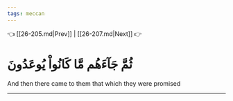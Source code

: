 ```yaml
---
tags: meccan
---
```


👈 [[26-205.md|Prev]] | [[26-207.md|Next]] 👉

# ثُمَّ جَآءَهُم مَّا كَانُواْ يُوعَدُونَ

And then there came to them that which they were promised

---

